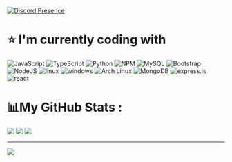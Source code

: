 [![Discord Presence](https://lanyard.cnrad.dev/api/561701757386752013)](https://discord.com/users/561701757386752013)

# ⭐ I'm currently coding with
![JavaScript](https://img.shields.io/badge/javascript-%23323330.svg?style=for-the-badge&logo=javascript&logoColor=%23F7DF1E) ![TypeScript](https://img.shields.io/badge/typescript-%23007ACC.svg?style=for-the-badge&logo=typescript&logoColor=white) ![Python](https://img.shields.io/badge/Python-14354C?style=for-the-badge&logo=python&logoColor=white) ![NPM](https://img.shields.io/badge/npm-CB3837?style=for-the-badge&logo=npm&logoColor=white
) ![MySQL](https://img.shields.io/badge/MySQL-00000F?style=for-the-badge&logo=mysql&logoColor=white) ![Bootstrap](https://img.shields.io/badge/bootstrap-%23563D7C.svg?style=for-the-badge&logo=bootstrap&logoColor=white)
![NodeJS](https://img.shields.io/badge/node.js-6DA55F?style=for-the-badge&logo=node.js&logoColor=white) ![linux](	https://img.shields.io/badge/Linux-FCC624?style=for-the-badge&logo=linux&logoColor=black) ![windows](https://img.shields.io/badge/Windows-0078D6?style=for-the-badge&logo=windows&logoColor=white) ![Arch Linux](https://img.shields.io/badge/Arch_Linux-1793D1?style=for-the-badge&logo=arch-linux&logoColor=white) ![MongoDB](https://img.shields.io/badge/MongoDB-4EA94B?style=for-the-badge&logo=mongodb&logoColor=white) ![express.js](https://img.shields.io/badge/Express.js-404D59?style=for-the-badge
) ![react](https://img.shields.io/badge/React-20232A?style=for-the-badge&logo=react&logoColor=61DAFB)
# 📊My GitHub Stats :
![](https://github-readme-stats.vercel.app/api/top-langs/?username=tco46&layout=compact&theme=radical)
![](https://github-readme-stats.vercel.app/api?username=tco46&show_icons=true&theme=radical)
![](https://streak-stats.demolab.com/?user=tco46&theme=radical) <br/>



---
[![](https://visitcount.itsvg.in/api?id=TCO46&label=Profile%20Views&icon=2&pretty=true)](https://visitcount.itsvg.in)
